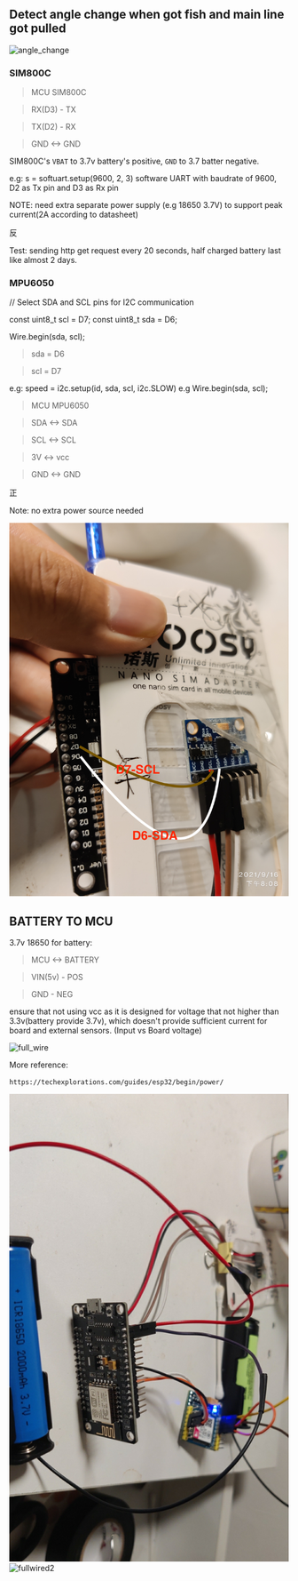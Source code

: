 ## Detect angle change when got fish and main line got pulled
![angle_change](https://user-images.githubusercontent.com/491610/139373867-5557d9cc-f9f4-4699-a4f8-ed123eacd6ba.jpg)

 
### SIM800C


> MCU  SIM800C

> RX(D3) - TX  

> TX(D2) - RX

> GND <-> GND


SIM800C's `VBAT` to 3.7v battery's positive, `GND` to 3.7 batter negative.


e.g: s = softuart.setup(9600, 2, 3)
software UART with baudrate of 9600, D2 as Tx pin and D3 as Rx pin


NOTE: need extra separate power supply (e.g 18650 3.7V) to support peak current(2A according to datasheet)


反

Test: sending http get request every 20 seconds, half charged battery last like almost 2 days.


### MPU6050

// Select SDA and SCL pins for I2C communication

const uint8_t scl = D7;
const uint8_t sda = D6;


Wire.begin(sda, scl);

> sda = D6

> scl = D7

e.g: speed = i2c.setup(id, sda, scl, i2c.SLOW) 
e.g  Wire.begin(sda, scl);

> MCU   MPU6050

> SDA <-> SDA

> SCL <-> SCL 

> 3V  <-> vcc

> GND <-> GND

正

Note: no extra power source needed


![wire](./mpu6050.jpg)



## BATTERY TO MCU


3.7v 18650 for battery: 

> MCU <-> BATTERY

> VIN(5v) - POS

> GND  - NEG

ensure that not using vcc as it is designed for voltage that not higher than 3.3v(battery provide 3.7v), which doesn't provide sufficient current for board and external sensors. (Input vs Board voltage)

![full_wire](https://user-images.githubusercontent.com/491610/139371492-a482bd26-48cc-409b-b9d1-400b274034b7.jpg)


More reference: 

    https://techexplorations.com/guides/esp32/begin/power/



![fullwired](./fullwired.jpg)   
![fullwired2](https://user-images.githubusercontent.com/491610/139371427-e9d4e5f7-3713-475e-b796-cfd569041387.jpg)
